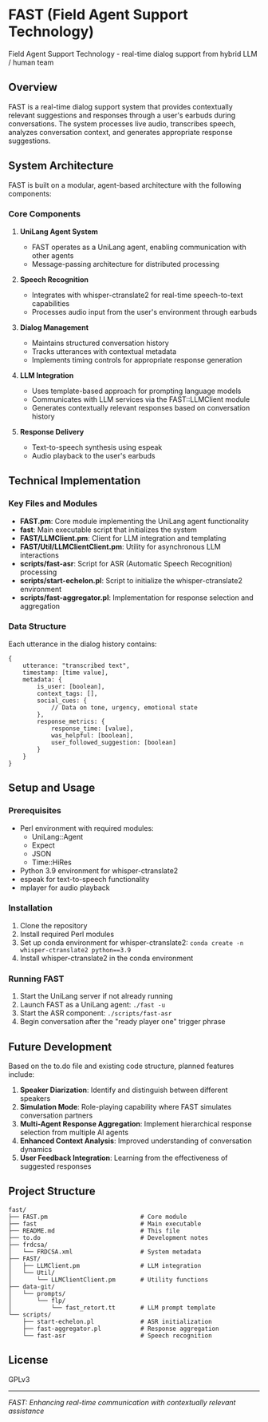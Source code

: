 # FAST (Field Agent Support Technology)

Field Agent Support Technology - real-time dialog support from hybrid LLM / human team

## Overview

FAST is a real-time dialog support system that provides contextually relevant suggestions and responses through a user's earbuds during conversations. The system processes live audio, transcribes speech, analyzes conversation context, and generates appropriate response suggestions.

## System Architecture

FAST is built on a modular, agent-based architecture with the following components:

### Core Components

1. **UniLang Agent System**
   - FAST operates as a UniLang agent, enabling communication with other agents
   - Message-passing architecture for distributed processing

2. **Speech Recognition**
   - Integrates with whisper-ctranslate2 for real-time speech-to-text capabilities
   - Processes audio input from the user's environment through earbuds

3. **Dialog Management**
   - Maintains structured conversation history
   - Tracks utterances with contextual metadata
   - Implements timing controls for appropriate response generation

4. **LLM Integration**
   - Uses template-based approach for prompting language models
   - Communicates with LLM services via the FAST::LLMClient module
   - Generates contextually relevant responses based on conversation history

5. **Response Delivery**
   - Text-to-speech synthesis using espeak
   - Audio playback to the user's earbuds

## Technical Implementation

### Key Files and Modules

- **FAST.pm**: Core module implementing the UniLang agent functionality
- **fast**: Main executable script that initializes the system
- **FAST/LLMClient.pm**: Client for LLM integration and templating
- **FAST/Util/LLMClientClient.pm**: Utility for asynchronous LLM interactions
- **scripts/fast-asr**: Script for ASR (Automatic Speech Recognition) processing
- **scripts/start-echelon.pl**: Script to initialize the whisper-ctranslate2 environment
- **scripts/fast-aggregator.pl**: Implementation for response selection and aggregation

### Data Structure

Each utterance in the dialog history contains:
```
{
    utterance: "transcribed text",
    timestamp: [time value],
    metadata: {
        is_user: [boolean],
        context_tags: [],
        social_cues: {
            // Data on tone, urgency, emotional state
        },
        response_metrics: {
            response_time: [value],
            was_helpful: [boolean],
            user_followed_suggestion: [boolean]
        }
    }
}
```

## Setup and Usage

### Prerequisites
- Perl environment with required modules:
  - UniLang::Agent
  - Expect
  - JSON
  - Time::HiRes
- Python 3.9 environment for whisper-ctranslate2
- espeak for text-to-speech functionality
- mplayer for audio playback

### Installation
1. Clone the repository
2. Install required Perl modules
3. Set up conda environment for whisper-ctranslate2: `conda create -n whisper-ctranslate2 python==3.9`
4. Install whisper-ctranslate2 in the conda environment

### Running FAST
1. Start the UniLang server if not already running
2. Launch FAST as a UniLang agent: `./fast -u`
3. Start the ASR component: `./scripts/fast-asr`
4. Begin conversation after the "ready player one" trigger phrase

## Future Development

Based on the to.do file and existing code structure, planned features include:

1. **Speaker Diarization**: Identify and distinguish between different speakers
2. **Simulation Mode**: Role-playing capability where FAST simulates conversation partners
3. **Multi-Agent Response Aggregation**: Implement hierarchical response selection from multiple AI agents
4. **Enhanced Context Analysis**: Improved understanding of conversation dynamics
5. **User Feedback Integration**: Learning from the effectiveness of suggested responses

## Project Structure
```
fast/
├── FAST.pm                          # Core module
├── fast                             # Main executable
├── README.md                        # This file
├── to.do                            # Development notes
├── frdcsa/
│   └── FRDCSA.xml                   # System metadata
├── FAST/
│   ├── LLMClient.pm                 # LLM integration
│   └── Util/
│       └── LLMClientClient.pm       # Utility functions
├── data-git/
│   └── prompts/
│       └── flp/
│           └── fast_retort.tt       # LLM prompt template
└── scripts/
    ├── start-echelon.pl             # ASR initialization
    ├── fast-aggregator.pl           # Response aggregation
    └── fast-asr                     # Speech recognition
```

## License

GPLv3

---

*FAST: Enhancing real-time communication with contextually relevant assistance*
